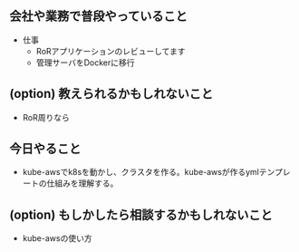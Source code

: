 ## 会社や業務で普段やっていること
- 仕事
    - RoRアプリケーションのレビューしてます
    - 管理サーバをDockerに移行
    
## (option) 教えられるかもしれないこと
- RoR周りなら

## 今日やること

- kube-awsでk8sを動かし、クラスタを作る。kube-awsが作るymlテンプレートの仕組みを理解する。

## (option) もしかしたら相談するかもしれないこと
- kube-awsの使い方

